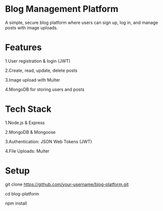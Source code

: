 # Blog Management Platform

A simple, secure blog platform where users can sign up, log in, and manage posts with image uploads.

# Features

1.User registration & login (JWT)

2.Create, read, update, delete posts

3.Image upload with Multer

4.MongoDB for storing users and posts

# Tech Stack

1.Node.js & Express

2.MongoDB & Mongoose

3.Authentication: JSON Web Tokens (JWT)

4.File Uploads: Multer

# Setup

git clone https://github.com/your-username/blog-platform.git

cd blog-platform

npm install
